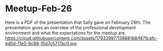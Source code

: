 # Meetup-Feb-26
Here is a PDF of the presentation that Sally gave on February 26th. The presentation gives an overview of the professional development environment and what the expectations for the meetup are.
https://cloud.githubusercontent.com/assets/17933997/13888168/f47fcafc-ed0d-11e5-9c88-15d7c5717ac0.jpg
